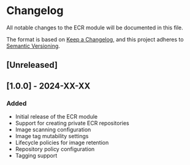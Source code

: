 # Changelog

All notable changes to the ECR module will be documented in this file.

The format is based on [Keep a Changelog](https://keepachangelog.com/en/1.0.0/),
and this project adheres to [Semantic Versioning](https://semver.org/spec/v2.0.0.html).

## [Unreleased]

## [1.0.0] - 2024-XX-XX

### Added
- Initial release of the ECR module
- Support for creating private ECR repositories
- Image scanning configuration
- Image tag mutability settings
- Lifecycle policies for image retention
- Repository policy configuration
- Tagging support